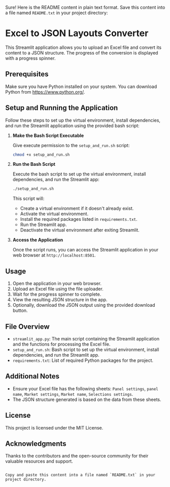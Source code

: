 Sure! Here is the README content in plain text format. Save this content into a file named `README.txt` in your project directory:


# Excel to JSON Layouts Converter

This Streamlit application allows you to upload an Excel file and convert its content to a JSON structure. The progress of the conversion is displayed with a progress spinner.

## Prerequisites

Make sure you have Python installed on your system. You can download Python from https://www.python.org/.

## Setup and Running the Application

Follow these steps to set up the virtual environment, install dependencies, and run the Streamlit application using the provided bash script:

1. **Make the Bash Script Executable**

   Give execute permission to the `setup_and_run.sh` script:

   ```sh
   chmod +x setup_and_run.sh
   ```

2. **Run the Bash Script**

   Execute the bash script to set up the virtual environment, install dependencies, and run the Streamlit app:

   ```sh
   ./setup_and_run.sh
   ```

   This script will:
   - Create a virtual environment if it doesn't already exist.
   - Activate the virtual environment.
   - Install the required packages listed in `requirements.txt`.
   - Run the Streamlit app.
   - Deactivate the virtual environment after exiting Streamlit.

3. **Access the Application**

   Once the script runs, you can access the Streamlit application in your web browser at `http://localhost:8501`.

## Usage

1. Open the application in your web browser.
2. Upload an Excel file using the file uploader.
3. Wait for the progress spinner to complete.
4. View the resulting JSON structure in the app.
5. Optionally, download the JSON output using the provided download button.

## File Overview

- `streamlit_app.py`: The main script containing the Streamlit application and the functions for processing the Excel file.
- `setup_and_run.sh`: Bash script to set up the virtual environment, install dependencies, and run the Streamlit app.
- `requirements.txt`: List of required Python packages for the project.

## Additional Notes

- Ensure your Excel file has the following sheets: `Panel settings`, `panel name`, `Market settings`, `Market name`, `Selections settings`.
- The JSON structure generated is based on the data from these sheets.

## License

This project is licensed under the MIT License.

## Acknowledgments

Thanks to the contributors and the open-source community for their valuable resources and support.
```

Copy and paste this content into a file named `README.txt` in your project directory.